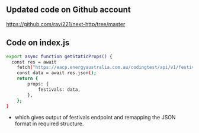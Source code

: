 ## Updated code on Github account

https://github.com/ravi221/next-http/tree/master

## Code on index.js

```sh
export async function getStaticProps() {
  const res = await
    fetch("https://eacp.energyaustralia.com.au/codingtest/api/v1/festivals");
    const data = await res.json();
    return {
        props: {
            festivals: data,
        },
    }; 
}
```
- which gives output of festivals endpoint and remapping the JSON format in required structure.
